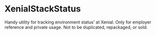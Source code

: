 # XenialStackStatus
Handy utility for tracking environment status' at Xenial. Only for employer reference and private usage. Not to be duplicated, repackaged, or sold.
